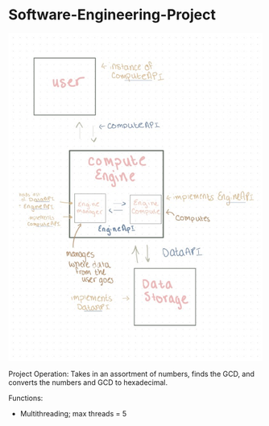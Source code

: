 # Software-Engineering-Project

![SystemDiagram](https://github.com/jcalhounn/Software-Engineering-Project/blob/main/SystemDiagram.jpg)


Project Operation:
  Takes in an assortment of numbers, finds the GCD, and converts the numbers and GCD to hexadecimal.

Functions:
  - Multithreading; max threads = 5
